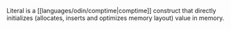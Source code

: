 Literal is a [[languages/odin/comptime|comptime]] construct that directly  initializes (allocates, inserts and optimizes memory layout) value in memory.